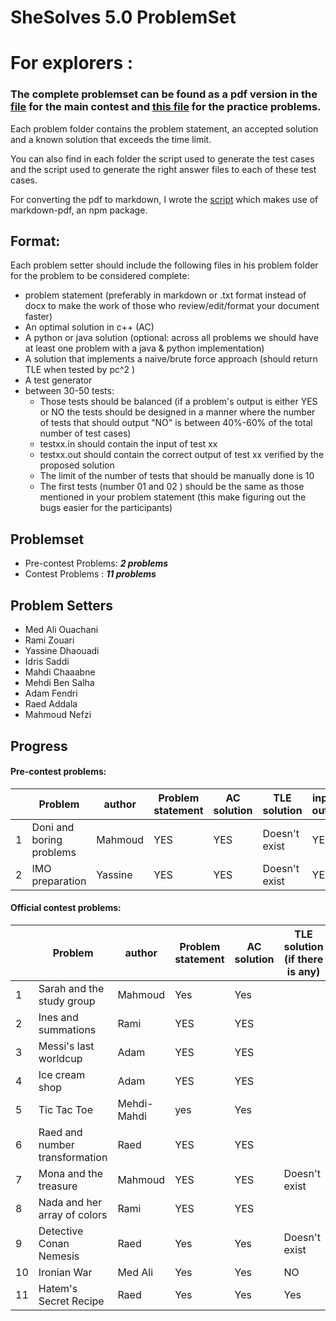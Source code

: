 # SheSolves 5.0 ProblemSet

# For explorers :
### The complete problemset can be found as a pdf version in the [file](https://github.com/Mahmoud-nfz/SheSolves2022/blob/main/ContestProblems.pdf) for the main contest and [this file](https://github.com/Mahmoud-nfz/SheSolves2022/blob/main/Precontest_Problems.pdf) for the practice problems.

Each problem folder contains the problem statement, an accepted solution and a known solution that exceeds the time limit.

You can also find in each folder the script used to generate the test cases and the script used to generate the right answer files to each of these test cases.

For converting the pdf to markdown, I wrote the [script](https://github.com/Mahmoud-nfz/SheSolves2022/blob/main/script_gen_pdf.sh) which makes use of markdown-pdf, an npm package.

## Format:

Each problem setter should include the following files in his problem folder for the problem to be considered complete:

- problem statement (preferably in markdown or .txt format instead of docx to make the work of those who review/edit/format your document faster)
- An optimal solution in c++ (AC)
- A python or java solution (optional: across all problems we should have at least one problem with a java & python implementation)  
- A solution that implements a naive/brute force approach (should return TLE when tested by pc^2 ) 
- A test generator 
- between 30-50 tests:
	-  Those tests should be balanced (if a problem's output is either YES or NO the tests should be designed in a manner where the number of tests that should output "NO" is between 40%-60% of the total number of test cases) 
	- testxx.in should contain the input of test xx
	- testxx.out should contain the correct output of test xx verified by the proposed solution
	- The limit of the number of tests that should be manually done is 10 
	- The first tests (number 01 and 02 ) should be the same as those mentioned in your problem statement (this make figuring out the bugs easier for the participants)  

## Problemset

* Pre-contest Problems: ***2 problems*** 
* Contest Problems : ***11 problems***

## Problem Setters

* Med Ali Ouachani
* Rami Zouari
* Yassine Dhaouadi
* Idris Saddi
* Mahdi Chaaabne
* Mehdi Ben Salha
* Adam Fendri
* Raed Addala
* Mahmoud Nefzi

## Progress 

#### Pre-contest problems:

|      | Problem            | author | Problem statement | AC solution | TLE solution | input / output |
| ---- | ------------------ | ------ | ----------------- | ----------- | ------------ | -------------- |
| 1    |         Doni and boring problems          |    Mahmoud   |         YES         |      YES      |       Doesn't exist      |        YES       |
| 2    |   IMO preparation      |    Yassine   |         YES         |      YES      |       Doesn't exist      |        YES       |

#### Official contest problems:

|      | Problem                             | author     | Problem statement | AC solution | TLE solution (if there is any) | input / output |
| ---- | ----------------------------------- | ---------- | ----------------- | ----------- | ------------------------------ | -------------- |
| 1    |    	Sarah and the study group            |    Mahmoud   |        Yes        |    Yes      |                                |      YES         |
| 2    |  	Ines and summations 	     |    Rami    |         YES         |   YES     |                                |      YES         |
| 3    |        Messi's last worldcup        |    Adam    |         YES         |     YES       |                                |      YES         |
| 4    |          Ice cream shop             |    Adam    |         YES         |     YES       |                                |      x        |
| 5    |              Tic Tac Toe            | Mehdi-Mahdi|         yes         |     Yes     |                                |      YES         |
| 6    |   Raed and number transformation   | Raed        |         YES         |    YES       |                                |      YES        |
| 7    |         Mona and the treasure         |   Mahmoud  |         YES         |     YES       |        Doesn't exist   |      YES         |
| 8    |  Nada and her array of colors   |    Rami    |         YES         |     YES       |                                |      YES         |
| 9    |         Detective Conan Nemesis         |    Raed    |         Yes         |    Yes      |        Doesn't exist         |      YES         |
| 10   |            Ironian War              |   Med Ali  |         Yes       |     Yes     |            NO                 |      YES         |
| 11   |          Hatem's Secret Recipe           |    Raed    |        Yes        |     Yes       |           Yes                     |      YES         |
